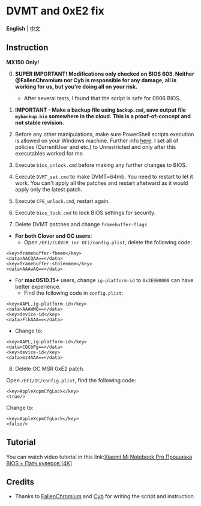 # DVMT and 0xE2 fix

**English** | [中文](README_CN.md)

## Instruction

**MX150 Only!**

0. **SUPER IMPORTANT! Modifications only checked on BIOS 603. Neither @FallenChromium nor Cyb is responsible for any damage, all is working for us, but you're doing all on your risk.**
    - After several tests, I found that the script is safe for 0906 BIOS.

1. **IMPORTANT - Make a backup file using `backup.cmd`, save output file `mybackup.bin` somewhere in the cloud. This is a proof-of-concept and not stable revision.**

2. Before any other manipulations, make sure PowerShell scripts execution is allowed on your Windows machine. Further info [here](https://docs.microsoft.com/en-us/powershell/module/microsoft.powershell.security/set-executionpolicy?view=powershell-6). I set all of policies (CurrentUser and etc.) to Unrestricted and only after this executables worked for me.

3. Execute `bios_unlock.cmd` before making any further changes to BIOS.

4. Execute `DVMT_set.cmd` to make DVMT=64mb. You need to restart to let it work. You can't apply all the patches and restart aftetward as it would apply only the latest patch.

5. Execute `CFG_unlock.cmd`, restart again. 

6. Execute `bios_lock.cmd` to lock BIOS settings for security.

7. Delete DVMT patches and change `framebuffer-flags`

- **For both Clover and OC users:**
  - Open `/EFI/CLOVER (or OC)/config.plist`, delete the following code:
```
<key>framebuffer-fbmem</key>
<data>AACQAA==</data>
<key>framebuffer-stolenmem</key>
<data>AAAwAQ==</data>
```

- For **macOS10.15+** users, change `ig-platform-id` to `0x3E9B0009` can have better experience.
  - Find the following code in `config.plist`:
```
<key>AAPL,ig-platform-id</key>
<data>AAAWWQ==</data>
<key>device-id</key>
<data>FlkAAA==</data>
```
  - Change to:
```
<key>AAPL,ig-platform-id</key>
<data>CQCbPg==</data>
<key>device-id</key>
<data>mz4AAA==</data>
```

8. Delete OC MSR 0xE2 patch.

Open `/EFI/OC/config.plist`, find the following code:
```
<key>AppleXcpmCfgLock</key>
<true/>
```
Change to:
```
<key>AppleXcpmCfgLock</key>
<false/>
```


## Tutorial

You can watch video tutorial in this link:[Xiaomi Mi Notebook Pro Прошивка BIOS + Патч кулеров [4K]](https://www.youtube.com/watch?v=he4QNY2slE0&feature=youtu.be)


## Credits

- Thanks to [FallenChromium](https://github.com/FallenChromium) and [Cyb](http://4pda.ru/forum/index.php?showuser=914121) for writing the script and instruction.
